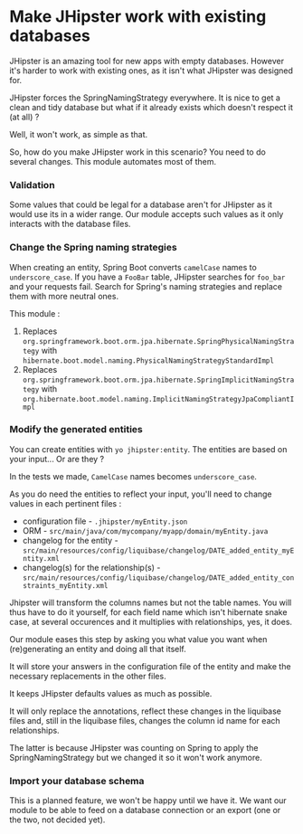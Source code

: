 # Make JHipster work with existing databases

JHipster is an amazing tool for new apps with empty databases.
However it's harder to work with existing ones, as it isn't what JHipster was designed for.

JHipster forces the SpringNamingStrategy everywhere.
It is nice to get a clean and tidy database but what if it already exists which doesn't respect it (at all) ?

Well, it won't work, as simple as that.

So, how do you make JHipster work in this scenario? You need to do several changes. This module automates most of them.

### Validation

Some values that could be legal for a database aren't for JHipster as it would use its in a wider range.
Our module accepts such values as it only interacts with the database files.

### Change the Spring naming strategies 

When creating an entity, Spring Boot converts `camelCase` names to `underscore_case`. If you have a `FooBar` table, JHipster searches for `foo_bar` and your requests fail. Search for Spring's naming strategies and replace them with more neutral ones.

This module :

1. Replaces `org.springframework.boot.orm.jpa.hibernate.SpringPhysicalNamingStrategy` with `hibernate.boot.model.naming.PhysicalNamingStrategyStandardImpl`
1. Replaces `org.springframework.boot.orm.jpa.hibernate.SpringImplicitNamingStrategy` with `org.hibernate.boot.model.naming.ImplicitNamingStrategyJpaCompliantImpl`

### Modify the generated entities

You can create entities with `yo jhipster:entity`. The entities are based on your input... Or are they ?

In the tests we made, `CamelCase` names becomes `underscore_case`.

As you do need the entities to reflect your input, you'll need to change values in each pertinent files : 
* configuration file - `.jhipster/myEntity.json`
* ORM - `src/main/java/com/mycompany/myapp/domain/myEntity.java`
* changelog for the entity - `src/main/resources/config/liquibase/changelog/DATE_added_entity_myEntity.xml`
* changelog(s) for the relationship(s) - `src/main/resources/config/liquibase/changelog/DATE_added_entity_constraints_myEntity.xml`

Jhipster will transform the columns names but not the table names.
You will thus have to do it yourself, for each field name which isn't hibernate snake case, at several occurences and it multiplies with relationships, yes, it does.

Our module eases this step by asking you what value you want when (re)generating an entity and doing all that itself.

It will store your answers in the configuration file of the entity and make the necessary replacements in the other files.

It keeps JHipster defaults values as much as possible.

It will only replace the annotations, reflect these changes in the liquibase files and, still in the liquibase files, changes the column id name for each relationships.

The latter is because JHipster was counting on Spring to apply the SpringNamingStrategy but we changed it so it won't work anymore.

### Import your database schema

This is a planned feature, we won't be happy until we have it.
We want our module to be able to feed on a database connection or an export (one or the two, not decided yet).

